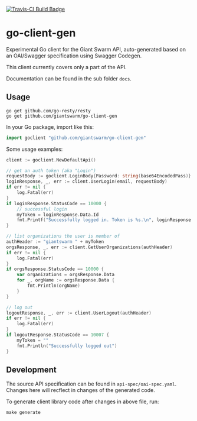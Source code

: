 [![Travis-CI Build Badge](https://api.travis-ci.org/giantswarm/go-client-gen.svg?branch=master)](https://travis-ci.org/giantswarm/go-client-gen)

# go-client-gen

Experimental Go client for the Giant Swarm API, auto-generated based on an OAI/Swagger specification using Swagger Codegen.

This client currently covers only a part of the API.

Documentation can be found in the sub folder `docs`.

## Usage

```nohighlight
go get github.com/go-resty/resty
go get github.com/giantswarm/go-client-gen
```

In your Go package, import like this:

```go
import goclient "github.com/giantswarm/go-client-gen"
```

Some usage examples:

```go
client := goclient.NewDefaultApi()

// get an auth token (aka "Login")
requestBody := goclient.LoginBody{Password: string(base64EncodedPass)}
loginResponse, _, err := client.UserLogin(email, requestBody)
if err != nil {
	log.Fatal(err)
}
if loginResponse.StatusCode == 10000 {
	// successful login
	myToken = loginResponse.Data.Id
	fmt.Printf("Successfully logged in. Token is %s.\n", loginResponse.Data.Id)
}

// list organizations the user is member of
authHeader := "giantswarm " + myToken
orgsResponse, _, err := client.GetUserOrganizations(authHeader)
if err != nil {
	log.Fatal(err)
}
if orgsResponse.StatusCode == 10000 {
	var organizations = orgsResponse.Data
	for _, orgName := orgsResponse.Data {
		fmt.Println(orgName)
	}
}

// log out
logoutResponse, _, err := client.UserLogout(authHeader)
if err != nil {
	log.Fatal(err)
}
if logoutResponse.StatusCode == 10007 {
	myToken = ""
	fmt.Println("Successfully logged out")
}
```

## Development

The source API specification can be found in `api-spec/oai-spec.yaml`. Changes here will recflect in changes of the generated code.

To generate client library code after changes in above file, run:

```nohighlight
make generate
```

